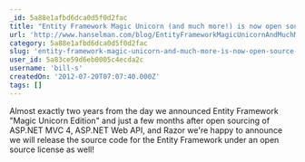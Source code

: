 ```yaml
---
_id: 5a88e1afbd6dca0d5f0d2fac
title: "Entity Framework Magic Unicorn (and much more!) is now open source with take backs"
url: 'http://www.hanselman.com/blog/EntityFrameworkMagicUnicornAndMuchMoreIsNowOpenSourceWithTakeBacks.aspx'
category: 5a88e1afbd6dca0d5f0d2fac
slug: 'entity-framework-magic-unicorn-and-much-more-is-now-open-source-with-take-backs'
user_id: 5a83ce59d6eb0005c4ecda2c
username: 'bill-s'
createdOn: '2012-07-20T07:07:40.000Z'
tags: []
---
```


Almost exactly two years from the day we announced Entity Framework "Magic Unicorn Edition" and just a few months after open sourcing of ASP.NET MVC 4, ASP.NET Web API, and Razor we're happy to announce we will release the source code for the Entity Framework under an open source license as well!

